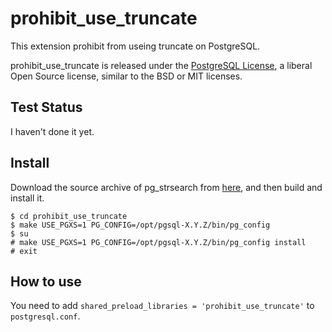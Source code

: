 # prohibit_use_truncate
This extension prohibit from useing truncate on PostgreSQL.

prohibit_use_truncate is released under the [PostgreSQL License](https://opensource.org/licenses/postgresql), a liberal Open Source license, similar to the BSD or MIT licenses.

## Test Status
I haven't done it yet.

## Install
Download the source archive of pg_strsearch from [here](https://github.com/shinyaaa/prohibit_use_truncate), and then build and install it.
```
$ cd prohibit_use_truncate
$ make USE_PGXS=1 PG_CONFIG=/opt/pgsql-X.Y.Z/bin/pg_config
$ su
# make USE_PGXS=1 PG_CONFIG=/opt/pgsql-X.Y.Z/bin/pg_config install
# exit
```
## How to use
You need to add `shared_preload_libraries = 'prohibit_use_truncate'` to `postgresql.conf`.
